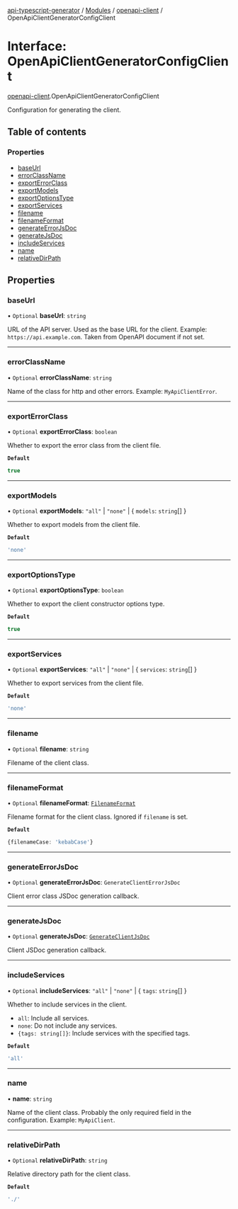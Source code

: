 [api-typescript-generator](../../README.md) / [Modules](../modules.md) / [openapi-client](../modules/openapi_client.md) / OpenApiClientGeneratorConfigClient

# Interface: OpenApiClientGeneratorConfigClient

[openapi-client](../modules/openapi_client.md).OpenApiClientGeneratorConfigClient

Configuration for generating the client.

## Table of contents

### Properties

- [baseUrl](openapi_client.OpenApiClientGeneratorConfigClient.md#baseurl)
- [errorClassName](openapi_client.OpenApiClientGeneratorConfigClient.md#errorclassname)
- [exportErrorClass](openapi_client.OpenApiClientGeneratorConfigClient.md#exporterrorclass)
- [exportModels](openapi_client.OpenApiClientGeneratorConfigClient.md#exportmodels)
- [exportOptionsType](openapi_client.OpenApiClientGeneratorConfigClient.md#exportoptionstype)
- [exportServices](openapi_client.OpenApiClientGeneratorConfigClient.md#exportservices)
- [filename](openapi_client.OpenApiClientGeneratorConfigClient.md#filename)
- [filenameFormat](openapi_client.OpenApiClientGeneratorConfigClient.md#filenameformat)
- [generateErrorJsDoc](openapi_client.OpenApiClientGeneratorConfigClient.md#generateerrorjsdoc)
- [generateJsDoc](openapi_client.OpenApiClientGeneratorConfigClient.md#generatejsdoc)
- [includeServices](openapi_client.OpenApiClientGeneratorConfigClient.md#includeservices)
- [name](openapi_client.OpenApiClientGeneratorConfigClient.md#name)
- [relativeDirPath](openapi_client.OpenApiClientGeneratorConfigClient.md#relativedirpath)

## Properties

### baseUrl

• `Optional` **baseUrl**: `string`

URL of the API server. Used as the base URL for the client. Example: `https://api.example.com`. Taken from
OpenAPI document if not set.

___

### errorClassName

• `Optional` **errorClassName**: `string`

Name of the class for http and other errors. Example: `MyApiClientError`.

___

### exportErrorClass

• `Optional` **exportErrorClass**: `boolean`

Whether to export the error class from the client file.

**`Default`**

```ts
true
```

___

### exportModels

• `Optional` **exportModels**: ``"all"`` \| ``"none"`` \| \{ `models`: `string`[]  }

Whether to export models from the client file.

**`Default`**

```ts
'none'
```

___

### exportOptionsType

• `Optional` **exportOptionsType**: `boolean`

Whether to export the client constructor options type.

**`Default`**

```ts
true
```

___

### exportServices

• `Optional` **exportServices**: ``"all"`` \| ``"none"`` \| \{ `services`: `string`[]  }

Whether to export services from the client file.

**`Default`**

```ts
'none'
```

___

### filename

• `Optional` **filename**: `string`

Filename of the client class.

___

### filenameFormat

• `Optional` **filenameFormat**: [`FilenameFormat`](index.FilenameFormat.md)

Filename format for the client class. Ignored if `filename` is set.

**`Default`**

```ts
{filenameCase: 'kebabCase'}
```

___

### generateErrorJsDoc

• `Optional` **generateErrorJsDoc**: `GenerateClientErrorJsDoc`

Client error class JSDoc generation callback.

___

### generateJsDoc

• `Optional` **generateJsDoc**: [`GenerateClientJsDoc`](../modules/openapi_client.md#generateclientjsdoc)

Client JSDoc generation callback.

___

### includeServices

• `Optional` **includeServices**: ``"all"`` \| ``"none"`` \| \{ `tags`: `string`[]  }

Whether to include services in the client.

- `all`: Include all services.
- `none`: Do not include any services.
- `{tags: string[]}`: Include services with the specified tags.

**`Default`**

```ts
'all'
```

___

### name

• **name**: `string`

Name of the client class. Probably the only required field in the configuration. Example: `MyApiClient`.

___

### relativeDirPath

• `Optional` **relativeDirPath**: `string`

Relative directory path for the client class.

**`Default`**

```ts
'./'
```
